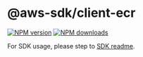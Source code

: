 # @aws-sdk/client-ecr

[![NPM version](https://img.shields.io/npm/v/@aws-sdk/client-ecr/beta.svg)](https://www.npmjs.com/package/@aws-sdk/client-ecr)
[![NPM downloads](https://img.shields.io/npm/dm/@aws-sdk/client-ecr.svg)](https://www.npmjs.com/package/@aws-sdk/client-ecr)

For SDK usage, please step to [SDK readme](https://github.com/aws/aws-sdk-js-v3).
